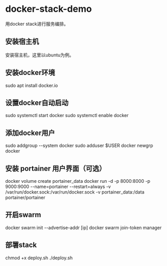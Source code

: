 # docker-stack-demo
用docker stack进行服务编排。

## 安装宿主机
安装宿主机，这里以ubuntu为例。

## 安装docker环境
sudo apt install docker.io

## 设置docker自动启动
sudo systemctl start docker
sudo systemctl enable docker

## 添加docker用户
sudo addgroup --system docker
sudo adduser $USER docker
newgrp docker

## 安装 portainer 用户界面（可选）
docker volume create portainer_data
docker run -d -p 8000:8000 -p 9000:9000 --name=portainer --restart=always -v /var/run/docker.sock:/var/run/docker.sock -v portainer_data:/data portainer/portainer

## 开启swarm
docker swarm init --advertise-addr [ip]
docker swarm join-token manager

## 部署stack
chmod +x deploy.sh
./deploy.sh
